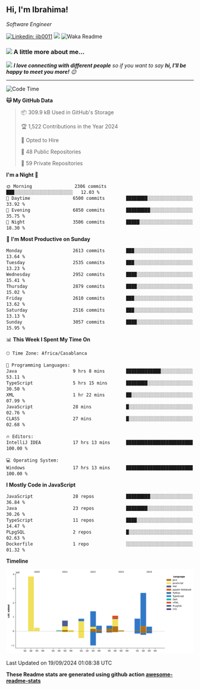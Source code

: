 <h2>Hi, I'm Ibrahima! </h2>
<p><em>Software Engineer 
</em></p>


[![Linkedin: iib0011](https://img.shields.io/badge/-iib0011-blue?style=flat-square&logo=Linkedin&logoColor=white&link=https://www.linkedin.com/in/iib0011/)](https://www.linkedin.com/in/iib0011/)
![](https://visitor-badge.glitch.me/badge?page_id=iib0011)
![Waka Readme](https://github.com/iib0011/iib0011/workflows/Waka%20Readme/badge.svg)


### <img src="https://media.giphy.com/media/VgCDAzcKvsR6OM0uWg/giphy.gif" width="50"> A little more about me...  


<img src="https://media.giphy.com/media/LnQjpWaON8nhr21vNW/giphy.gif" width="60"> <em><b>I love connecting with different people</b> so if you want to say <b>hi, I'll be happy to meet you more!</b> 😊</em>

---
<!--START_SECTION:waka-->
![Code Time](http://img.shields.io/badge/Code%20Time-3%2C765%20hrs%2047%20mins-blue)

**🐱 My GitHub Data** 

> 📦 309.9 kB Used in GitHub's Storage 
 > 
> 🏆 1,522 Contributions in the Year 2024
 > 
> 💼 Opted to Hire
 > 
> 📜 48 Public Repositories 
 > 
> 🔑 59 Private Repositories 
 > 
**I'm a Night 🦉** 

```text
🌞 Morning                2306 commits        ███░░░░░░░░░░░░░░░░░░░░░░   12.03 % 
🌆 Daytime                6500 commits        ████████░░░░░░░░░░░░░░░░░   33.92 % 
🌃 Evening                6850 commits        █████████░░░░░░░░░░░░░░░░   35.75 % 
🌙 Night                  3506 commits        █████░░░░░░░░░░░░░░░░░░░░   18.30 % 
```
📅 **I'm Most Productive on Sunday** 

```text
Monday                   2613 commits        ███░░░░░░░░░░░░░░░░░░░░░░   13.64 % 
Tuesday                  2535 commits        ███░░░░░░░░░░░░░░░░░░░░░░   13.23 % 
Wednesday                2952 commits        ████░░░░░░░░░░░░░░░░░░░░░   15.41 % 
Thursday                 2879 commits        ████░░░░░░░░░░░░░░░░░░░░░   15.02 % 
Friday                   2610 commits        ███░░░░░░░░░░░░░░░░░░░░░░   13.62 % 
Saturday                 2516 commits        ███░░░░░░░░░░░░░░░░░░░░░░   13.13 % 
Sunday                   3057 commits        ████░░░░░░░░░░░░░░░░░░░░░   15.95 % 
```


📊 **This Week I Spent My Time On** 

```text
🕑︎ Time Zone: Africa/Casablanca

💬 Programming Languages: 
Java                     9 hrs 8 mins        █████████████░░░░░░░░░░░░   53.11 % 
TypeScript               5 hrs 15 mins       ████████░░░░░░░░░░░░░░░░░   30.50 % 
XML                      1 hr 22 mins        ██░░░░░░░░░░░░░░░░░░░░░░░   07.99 % 
JavaScript               28 mins             █░░░░░░░░░░░░░░░░░░░░░░░░   02.76 % 
CLASS                    27 mins             █░░░░░░░░░░░░░░░░░░░░░░░░   02.68 % 

🔥 Editors: 
IntelliJ IDEA            17 hrs 13 mins      █████████████████████████   100.00 % 

💻 Operating System: 
Windows                  17 hrs 13 mins      █████████████████████████   100.00 % 
```

**I Mostly Code in JavaScript** 

```text
JavaScript               28 repos            █████████░░░░░░░░░░░░░░░░   36.84 % 
Java                     23 repos            ████████░░░░░░░░░░░░░░░░░   30.26 % 
TypeScript               11 repos            ████░░░░░░░░░░░░░░░░░░░░░   14.47 % 
PLpgSQL                  2 repos             █░░░░░░░░░░░░░░░░░░░░░░░░   02.63 % 
Dockerfile               1 repo              ░░░░░░░░░░░░░░░░░░░░░░░░░   01.32 % 
```



**Timeline**

![Lines of Code chart](https://raw.githubusercontent.com/iib0011/iib0011/master/assets/bar_graph.png)


 Last Updated on 19/09/2024 01:08:38 UTC
<!--END_SECTION:waka-->

**These Readme stats are generated using github action [awesome-readme-stats](https://github.com/iib0011/waka-readme-stats)**
